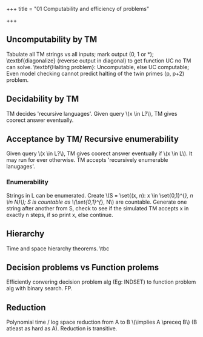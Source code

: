 +++
title = "01 Computability and efficiency of problems"

+++
## Uncomputability by TM
Tabulate all TM strings vs all inputs; mark output (0, 1 or *); \textbf{diagonalize} (reverse output in diagonal) to get function UC no TM can solve. \textbf{Halting problem}: Uncomputable, else UC computable; Even model checking cannot predict halting of the twin primes (p, p+2) problem.

## Decidability by TM
TM decides 'recursive languages'. Given query \\(x \in L?\\), TM gives coorect answer eventually.

## Acceptance by TM/ Recursive enumerability
Given query \\(x \in L?\\), TM gives coorect answer eventually if \\(x \in L\\). It may run for ever otherwise. TM accepts 'recursively enumerable lanugages'.

### Enumerability
Strings in L can be enumerated. Create \\(S = \set{(x, n): x \in \set{0,1}^{*}, n \in N}\\); S is countable as \\(\set{0,1}^{*}, N\\) are countable. Generate one string after another from S, check to see if the simulated TM accepts x in exactly n steps, if so print x, else continue.

## Hierarchy
Time and space hierarchy theorems. \tbc

## Decision problems vs Function prolems
Efficiently convering decision problem alg (Eg: INDSET) to function problem alg with binary search. FP.

## Reduction
Polynomial time / log space reduction from A to B \\(\implies A \preceq B\\) (B atleast as hard as A). Reduction is transitive.
